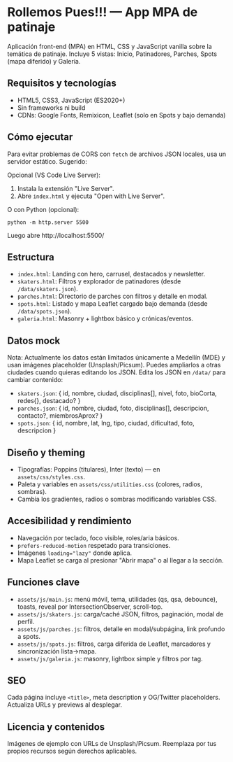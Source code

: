 # Rollemos Pues!!! — App MPA de patinaje

Aplicación front-end (MPA) en HTML, CSS y JavaScript vanilla sobre la temática de patinaje. Incluye 5 vistas: Inicio, Patinadores, Parches, Spots (mapa diferido) y Galería.

## Requisitos y tecnologías
- HTML5, CSS3, JavaScript (ES2020+)
- Sin frameworks ni build
- CDNs: Google Fonts, Remixicon, Leaflet (solo en Spots y bajo demanda)

## Cómo ejecutar
Para evitar problemas de CORS con `fetch` de archivos JSON locales, usa un servidor estático. Sugerido:

Opcional (VS Code Live Server):
1. Instala la extensión "Live Server".
2. Abre `index.html` y ejecuta "Open with Live Server".

O con Python (opcional):
```
python -m http.server 5500
```
Luego abre http://localhost:5500/

## Estructura
- `index.html`: Landing con hero, carrusel, destacados y newsletter.
- `skaters.html`: Filtros y explorador de patinadores (desde `/data/skaters.json`).
- `parches.html`: Directorio de parches con filtros y detalle en modal.
- `spots.html`: Listado y mapa Leaflet cargado bajo demanda (desde `/data/spots.json`).
- `galeria.html`: Masonry + lightbox básico y crónicas/eventos.

## Datos mock
Nota: Actualmente los datos están limitados únicamente a Medellín (MDE) y usan imágenes placeholder (Unsplash/Picsum). Puedes ampliarlos a otras ciudades cuando quieras editando los JSON.
Edita los JSON en `/data/` para cambiar contenido:
- `skaters.json`: { id, nombre, ciudad, disciplinas[], nivel, foto, bioCorta, redes{}, destacado? }
- `parches.json`: { id, nombre, ciudad, foto, disciplinas[], descripcion, contacto?, miembrosAprox? }
- `spots.json`: { id, nombre, lat, lng, tipo, ciudad, dificultad, foto, descripcion }

## Diseño y theming
- Tipografías: Poppins (titulares), Inter (texto) — en `assets/css/styles.css`.
- Paleta y variables en `assets/css/utilities.css` (colores, radios, sombras).
- Cambia los gradientes, radios o sombras modificando variables CSS.

## Accesibilidad y rendimiento
- Navegación por teclado, foco visible, roles/aria básicos.
- `prefers-reduced-motion` respetado para transiciones.
- Imágenes `loading="lazy"` donde aplica.
- Mapa Leaflet se carga al presionar "Abrir mapa" o al llegar a la sección.

## Funciones clave
- `assets/js/main.js`: menú móvil, tema, utilidades (qs, qsa, debounce), toasts, reveal por IntersectionObserver, scroll-top.
- `assets/js/skaters.js`: carga/caché JSON, filtros, paginación, modal de perfil.
- `assets/js/parches.js`: filtros, detalle en modal/subpágina, link profundo a spots.
- `assets/js/spots.js`: filtros, carga diferida de Leaflet, marcadores y sincronización lista→mapa.
- `assets/js/galeria.js`: masonry, lightbox simple y filtros por tag.

## SEO
Cada página incluye `<title>`, meta description y OG/Twitter placeholders. Actualiza URLs y previews al desplegar.

## Licencia y contenidos
Imágenes de ejemplo con URLs de Unsplash/Picsum. Reemplaza por tus propios recursos según derechos aplicables.
